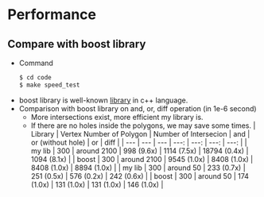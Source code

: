 # Performance

## Compare with boost library
- Command
  ```sh
  $ cd code
  $ make speed_test
  ```
- boost library is well-known [library](https://www.boost.org/doc/libs/1_46_1/libs/polygon/doc/index.htm) in c++ language.
- Comparison with boost library on and, or, diff operation (in 1e-6 second)
  - More intersections exist, more efficient my library is.
  - If there are no holes inside the polygons, we may save some times.
    | Library | Vertex Number of Polygon | Number of Intersecion | and | or (without hole) | or | diff |
    | --- | --- | --- | ---: | ---: | ---: | ---: |
    | my lib | 300 | around 2100 | 998 (9.6x) | 1114 (7.5x) | 18794 (0.4x) | 1094 (8.1x) |
    | boost | 300 | around 2100 | 9545 (1.0x) | 8408 (1.0x) | 8408 (1.0x) | 8894 (1.0x) |
    | my lib | 300 | around 50 | 233 (0.7x) | 251 (0.5x) | 576 (0.2x) | 242 (0.6x) |
    | boost | 300 | around 50 | 174 (1.0x) | 131 (1.0x) | 131 (1.0x) | 146 (1.0x) |